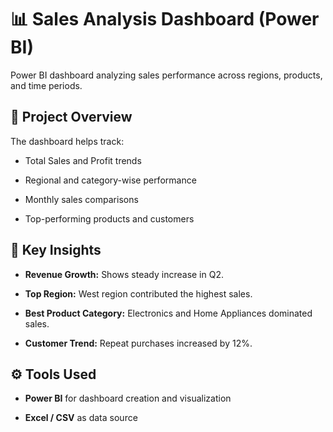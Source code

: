 # 📊 Sales Analysis Dashboard (Power BI)

Power BI dashboard analyzing sales performance across regions, products, and time periods.

## 🚀 Project Overview

The dashboard helps track:

- Total Sales and Profit trends
  
- Regional and category-wise performance
  
- Monthly sales comparisons
  
- Top-performing products and customers

## 🧠 Key Insights

- **Revenue Growth:** Shows steady increase in Q2.
  
- **Top Region:** West region contributed the highest sales.
  
- **Best Product Category:** Electronics and Home Appliances dominated sales.
  
- **Customer Trend:** Repeat purchases increased by 12%.

## ⚙️ Tools Used

- **Power BI** for dashboard creation and visualization
  
- **Excel / CSV** as data source



